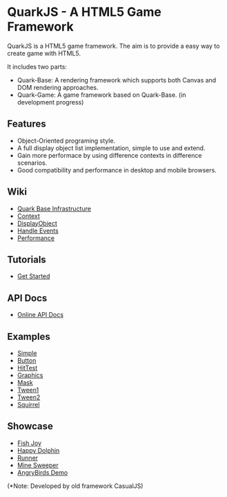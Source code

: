 QuarkJS - A HTML5 Game Framework
================================

QuarkJS is a HTML5 game framework. The aim is to provide a easy way to create game with HTML5.

It includes two parts:

* Quark-Base: A rendering framework which supports both Canvas and DOM rendering approaches.
* Quark-Game: A game framework based on Quark-Base. (in development progress)

Features
-----------------
* Object-Oriented programing style.
* A full display object list implementation, simple to use and extend.
* Gain more performace by using difference contexts in difference scenarios.
* Good compatibility and performance in desktop and mobile browsers.

Wiki
-----------------
* [Quark Base Infrastructure](http://github.com/quark-dev-team/quarkjs/wiki/Quark-Base-Infrastructure)
* [Context](http://github.com/quark-dev-team/quarkjs/wiki/Context)
* [DisplayObject](http://github.com/quark-dev-team/quarkjs/wiki/DisplayObject)
* [Handle Events](http://github.com/quark-dev-team/quarkjs/wiki/Handle-Events)
* [Performance](http://github.com/quark-dev-team/quarkjs/wiki/Performance)

Tutorials
-----------------
* [Get Started](http://github.com/quark-dev-team/quarkjs/wiki/Get-Started)

API Docs
-----------------
* [Online API Docs](http://quark-dev-team.github.com/quarkjs/docs/)

Examples
-----------------
* [Simple](http://quark-dev-team.github.com/quarkjs/examples/simple1.html)
* [Button](http://quark-dev-team.github.com/quarkjs/examples/button.html)
* [HitTest](http://quark-dev-team.github.com/quarkjs/examples/hittest.html)
* [Graphics](http://quark-dev-team.github.com/quarkjs/examples/graphics.html)
* [Mask](http://quark-dev-team.github.com/quarkjs/examples/mask.html)
* [Tween1](http://quark-dev-team.github.com/quarkjs/examples/tween1.html)
* [Tween2](http://quark-dev-team.github.com/quarkjs/examples/tween2.html)
* [Squirrel](http://quark-dev-team.github.com/quarkjs/examples/squirrel/squirrel.html)

Showcase
-----------------
* [Fish Joy](http://www.riaidea.com/html5/fishjoy/)
* [Happy Dolphin](http://www.riaidea.com/html5/dolphin/)
* [Runner](http://www.riaidea.com/html5/runner/)
* [Mine Sweeper](http://www.riaidea.com/html5/minesweeper/)
* [AngryBirds Demo](http://www.riaidea.com/html5/angrybirds/)

(*Note: Developed by old framework CasualJS)